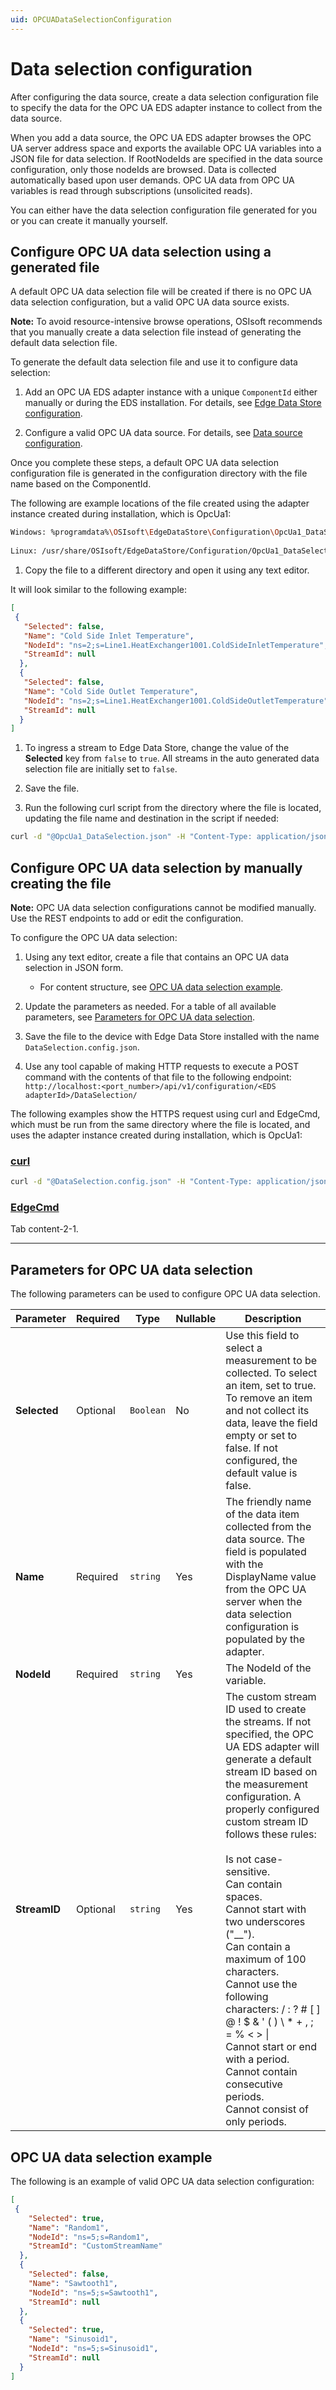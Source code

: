 ```yaml
---
uid: OPCUADataSelectionConfiguration
---
```


# Data selection configuration

After configuring the data source, create a data selection configuration file to specify the data for the OPC UA EDS adapter instance to collect from the data source.

When you add a data source, the OPC UA EDS adapter browses the OPC UA server address space and exports the available OPC UA variables into a JSON file for data selection. If RootNodeIds are specified in the data source configuration, only those nodeIds are browsed. Data is collected automatically based upon user demands. OPC UA data from OPC UA variables is read through subscriptions (unsolicited reads).

You can either have the data selection configuration file generated for you or you can create it manually yourself.

## Configure OPC UA data selection using a generated file

A default OPC UA data selection file will be created if there is no OPC UA data selection configuration, but a valid OPC UA data source exists.

**Note:** To avoid resource-intensive browse operations, OSIsoft recommends that you manually create a data selection file instead of generating the default data selection file.

To generate the default data selection file and use it to configure data selection:

1. Add an OPC UA EDS adapter instance with a unique `ComponentId` either manually or during the EDS installation. For details, see [Edge Data Store configuration](xref:EdgeDataStoreConfiguration).
  
1. Configure a valid OPC UA data source. For details, see [Data source configuration](xref:OPCUADataSourceConfiguration).

  Once you complete these steps, a default OPC UA data selection configuration file is generated in the configuration directory with   the file name based on the ComponentId.
  
  The following are example locations of the file created using the adapter instance created during installation, which is OpcUa1:

  ```bash
  Windows: %programdata%\OSIsoft\EdgeDataStore\Configuration\OpcUa1_DataSelection.json
   
  Linux: /usr/share/OSIsoft/EdgeDataStore/Configuration/OpcUa1_DataSelection.json
  ```

1. Copy the file to a different directory and open it using any text editor.

  It will look similar to the following example:

  ```json
  [
   {
     "Selected": false,
     "Name": "Cold Side Inlet Temperature",
     "NodeId": "ns=2;s=Line1.HeatExchanger1001.ColdSideInletTemperature",
     "StreamId": null
    },
    {
     "Selected": false,
     "Name": "Cold Side Outlet Temperature",
     "NodeId": "ns=2;s=Line1.HeatExchanger1001.ColdSideOutletTemperature",
     "StreamId": null
    }
  ]
  ```

1. To ingress a stream to Edge Data Store, change the value of the **Selected** key from `false` to `true`. All streams in the auto generated data selection file are initially set to `false`.

1. Save the file.

1. Run the following curl script from the directory where the file is located, updating the file name and destination in the script if needed:

  ```bash
  curl -d "@OpcUa1_DataSelection.json" -H "Content-Type: application/json" -X PUT http://localhost:5590/api/v1/configuration/OpcUa1/Dataselection
  ```

## Configure OPC UA data selection by manually creating the file

**Note:** OPC UA data selection configurations cannot be modified manually. Use the REST endpoints to add or edit the configuration.

To configure the OPC UA data selection:

1. Using any text editor, create a file that contains an OPC UA data selection in JSON form.

    - For content structure, see [OPC UA data selection example](#opc-ua-data-selection-example).

1. Update the parameters as needed. For a table of all available parameters, see [Parameters for OPC UA data selection](#parameters-for-opc-ua-data-selection).

1. Save the file to the device with Edge Data Store installed with the name `DataSelection.config.json`.

1. Use any tool capable of making HTTP requests to execute a POST command with the contents of that file to the following endpoint: `http://localhost:<port_number>/api/v1/configuration/<EDS adapterId>/DataSelection/`

  The following examples show the HTTPS request using curl and EdgeCmd, which must be run from the same directory where the file is located, and uses the adapter instance created during installation, which is OpcUa1:

  ### [curl](#tab/tabid-1)
  
  ```bash
  curl -d "@DataSelection.config.json" -H "Content-Type: application/json" "http://localhost:5590/api/v1/configuration/OpcUa1/DataSelection"
  ```
  
  ### [EdgeCmd](#tab/tabid-2)
  
  Tab content-2-1.
  ***


## Parameters for OPC UA data selection

The following parameters can be used to configure OPC UA data selection.

| Parameter     | Required | Type | Nullable | Description |
|---------------|----------|------|----------|-------------|
| **Selected** | Optional | `Boolean` | No | Use this field to select a measurement to be collected. To select an item, set to true. To remove an item and not collect its data, leave the field empty or set to false. If not configured, the default value is false.|
| **Name**      | Required | `string` | Yes |The friendly name of the data item collected from the data source. The field is populated with the DisplayName value from the OPC UA server when the data selection configuration is populated by the adapter. |
| **NodeId**    | Required | `string` | Yes | The NodeId of the variable. |
| **StreamID** | Optional | `string` | Yes | The custom stream ID used to create the streams. If not specified, the OPC UA EDS adapter will generate a default stream ID based on the measurement configuration. A properly configured custom stream ID follows these rules:<br><br>Is not case-sensitive.<br>Can contain spaces.<br>Cannot start with two underscores ("__").<br>Can contain a maximum of 100 characters.<br>Cannot use the following characters: / : ? # [ ] @ ! $ & ' ( ) \ * + , ; = % < > &#124;<br>Cannot start or end with a period.<br>Cannot contain consecutive periods.<br>Cannot consist of only periods.|

## OPC UA data selection example

The following is an example of valid OPC UA data selection configuration:

```json
[
 {
    "Selected": true,
    "Name": "Random1",
    "NodeId": "ns=5;s=Random1",
    "StreamId": "CustomStreamName"
  },
  {
    "Selected": false,
    "Name": "Sawtooth1",
    "NodeId": "ns=5;s=Sawtooth1",
    "StreamId": null
  },
  {
    "Selected": true,
    "Name": "Sinusoid1",
    "NodeId": "ns=5;s=Sinusoid1",
    "StreamId": null
  }
]
```
